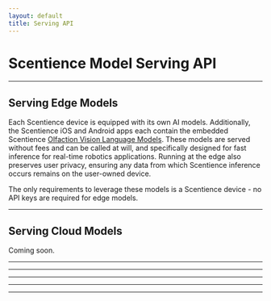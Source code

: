 ```yaml
---
layout: default
title: Serving API
---
```


# Scentience Model Serving API

---

## Serving Edge Models
Each Scentience device is equipped with its own AI models.
Additionally, the Scentience iOS and Android apps each contain the embedded Scentience [Olfaction Vision Language Models](https://scentience.github.io/docs-api/model-cards).
These models are served without fees and can be called at will, and specifically designed for fast inference for real-time robotics applications. 
Running at the edge also preserves user privacy, ensuring any data from which Scentience inference occurs remains on the user-owned device.

The only requirements to leverage these models is a Scentience device - no API keys are required for edge models.

---

## Serving Cloud Models
Coming soon. 


---
---
---
---
---